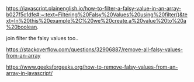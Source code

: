 

https://javascript.plainenglish.io/how-to-filter-a-falsy-value-in-an-array-b027f5c1dfe#:~:text=Filtering%20Falsy%20Values%20using%20filter()&text=In%20this%20example%2C%20we%20create,a%20value%20to%20a%20boolean.


join filter the falsy values too.. 


https://stackoverflow.com/questions/32906887/remove-all-falsy-values-from-an-array


https://www.geeksforgeeks.org/how-to-remove-falsy-values-from-an-array-in-javascript/


